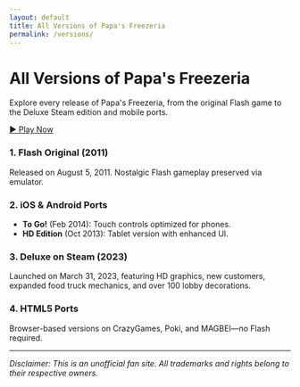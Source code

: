 ```yaml
---
layout: default
title: All Versions of Papa's Freezeria
permalink: /versions/
---
```


# All Versions of Papa's Freezeria

Explore every release of Papa's Freezeria, from the original Flash game to the Deluxe Steam edition and mobile ports.

[▶️ Play Now](https://magbei.com/play-papas-freezeria-game-online/)

### 1. Flash Original (2011)
Released on August 5, 2011. Nostalgic Flash gameplay preserved via emulator.

### 2. iOS & Android Ports
- **To Go!** (Feb 2014): Touch controls optimized for phones.
- **HD Edition** (Oct 2013): Tablet version with enhanced UI.

### 3. Deluxe on Steam (2023)
Launched on March 31, 2023, featuring HD graphics, new customers, expanded food truck mechanics, and over 100 lobby decorations.

### 4. HTML5 Ports
Browser-based versions on CrazyGames, Poki, and MAGBEI—no Flash required.

---

_Disclaimer: This is an unofficial fan site. All trademarks and rights belong to their respective owners._
